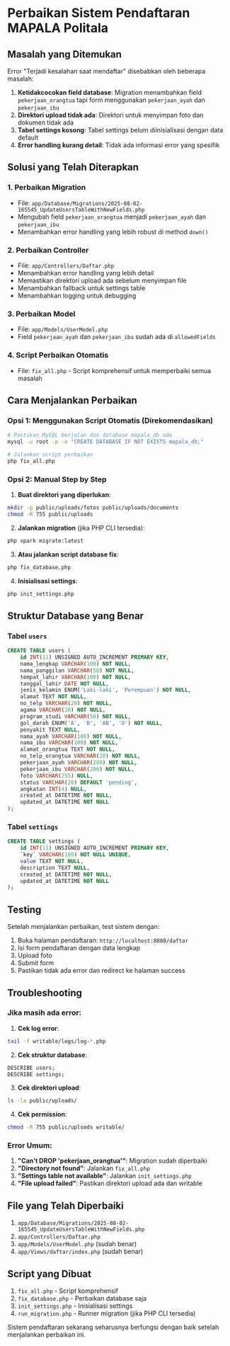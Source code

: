 # Perbaikan Sistem Pendaftaran MAPALA Politala

## Masalah yang Ditemukan

Error "Terjadi kesalahan saat mendaftar" disebabkan oleh beberapa masalah:

1. **Ketidakcocokan field database**: Migration menambahkan field `pekerjaan_orangtua` tapi form menggunakan `pekerjaan_ayah` dan `pekerjaan_ibu`
2. **Direktori upload tidak ada**: Direktori untuk menyimpan foto dan dokumen tidak ada
3. **Tabel settings kosong**: Tabel settings belum diinisialisasi dengan data default
4. **Error handling kurang detail**: Tidak ada informasi error yang spesifik

## Solusi yang Telah Diterapkan

### 1. Perbaikan Migration
- File: `app/Database/Migrations/2025-08-02-165545_UpdateUsersTableWithNewFields.php`
- Mengubah field `pekerjaan_orangtua` menjadi `pekerjaan_ayah` dan `pekerjaan_ibu`
- Menambahkan error handling yang lebih robust di method `down()`

### 2. Perbaikan Controller
- File: `app/Controllers/Daftar.php`
- Menambahkan error handling yang lebih detail
- Memastikan direktori upload ada sebelum menyimpan file
- Menambahkan fallback untuk settings table
- Menambahkan logging untuk debugging

### 3. Perbaikan Model
- File: `app/Models/UserModel.php`
- Field `pekerjaan_ayah` dan `pekerjaan_ibu` sudah ada di `allowedFields`

### 4. Script Perbaikan Otomatis
- File: `fix_all.php` - Script komprehensif untuk memperbaiki semua masalah

## Cara Menjalankan Perbaikan

### Opsi 1: Menggunakan Script Otomatis (Direkomendasikan)

```bash
# Pastikan MySQL berjalan dan database mapala_db ada
mysql -u root -p -e "CREATE DATABASE IF NOT EXISTS mapala_db;"

# Jalankan script perbaikan
php fix_all.php
```

### Opsi 2: Manual Step by Step

1. **Buat direktori yang diperlukan**:
```bash
mkdir -p public/uploads/fotos public/uploads/documents
chmod -R 755 public/uploads
```

2. **Jalankan migration** (jika PHP CLI tersedia):
```bash
php spark migrate:latest
```

3. **Atau jalankan script database fix**:
```bash
php fix_database.php
```

4. **Inisialisasi settings**:
```bash
php init_settings.php
```

## Struktur Database yang Benar

### Tabel `users`
```sql
CREATE TABLE users (
    id INT(11) UNSIGNED AUTO_INCREMENT PRIMARY KEY,
    nama_lengkap VARCHAR(100) NOT NULL,
    nama_panggilan VARCHAR(50) NOT NULL,
    tempat_lahir VARCHAR(100) NOT NULL,
    tanggal_lahir DATE NOT NULL,
    jenis_kelamin ENUM('Laki-laki', 'Perempuan') NOT NULL,
    alamat TEXT NOT NULL,
    no_telp VARCHAR(20) NOT NULL,
    agama VARCHAR(20) NOT NULL,
    program_studi VARCHAR(50) NOT NULL,
    gol_darah ENUM('A', 'B', 'AB', 'O') NOT NULL,
    penyakit TEXT NULL,
    nama_ayah VARCHAR(100) NOT NULL,
    nama_ibu VARCHAR(100) NOT NULL,
    alamat_orangtua TEXT NOT NULL,
    no_telp_orangtua VARCHAR(20) NOT NULL,
    pekerjaan_ayah VARCHAR(200) NOT NULL,
    pekerjaan_ibu VARCHAR(200) NOT NULL,
    foto VARCHAR(255) NULL,
    status VARCHAR(20) DEFAULT 'pending',
    angkatan INT(4) NULL,
    created_at DATETIME NOT NULL,
    updated_at DATETIME NOT NULL
);
```

### Tabel `settings`
```sql
CREATE TABLE settings (
    id INT(11) UNSIGNED AUTO_INCREMENT PRIMARY KEY,
    `key` VARCHAR(100) NOT NULL UNIQUE,
    value TEXT NOT NULL,
    description TEXT NULL,
    created_at DATETIME NOT NULL,
    updated_at DATETIME NOT NULL
);
```

## Testing

Setelah menjalankan perbaikan, test sistem dengan:

1. Buka halaman pendaftaran: `http://localhost:8080/daftar`
2. Isi form pendaftaran dengan data lengkap
3. Upload foto
4. Submit form
5. Pastikan tidak ada error dan redirect ke halaman success

## Troubleshooting

### Jika masih ada error:

1. **Cek log error**:
```bash
tail -f writable/logs/log-*.php
```

2. **Cek struktur database**:
```sql
DESCRIBE users;
DESCRIBE settings;
```

3. **Cek direktori upload**:
```bash
ls -la public/uploads/
```

4. **Cek permission**:
```bash
chmod -R 755 public/uploads writable/
```

### Error Umum:

1. **"Can't DROP 'pekerjaan_orangtua'"**: Migration sudah diperbaiki
2. **"Directory not found"**: Jalankan `fix_all.php`
3. **"Settings table not available"**: Jalankan `init_settings.php`
4. **"File upload failed"**: Pastikan direktori upload ada dan writable

## File yang Telah Diperbaiki

1. `app/Database/Migrations/2025-08-02-165545_UpdateUsersTableWithNewFields.php`
2. `app/Controllers/Daftar.php`
3. `app/Models/UserModel.php` (sudah benar)
4. `app/Views/daftar/index.php` (sudah benar)

## Script yang Dibuat

1. `fix_all.php` - Script komprehensif
2. `fix_database.php` - Perbaikan database saja
3. `init_settings.php` - Inisialisasi settings
4. `run_migration.php` - Runner migration (jika PHP CLI tersedia)

Sistem pendaftaran sekarang seharusnya berfungsi dengan baik setelah menjalankan perbaikan ini.